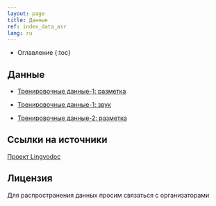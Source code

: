 ```yaml
---
layout: page
title: Данные
ref: index_data_asr
lang: ru
---
```

* Оглавление
{:toc}


## Данные
* [Тренировочные данные-1: разметка](https://github.com/lowresource-lang-eval/asr_evaluation_scripts/blob/main/train1.tsv)
* [Тренировочные данные-1: звук](https://drive.google.com/drive/folders/1HJe_BOxUmc8g_2jlhoHlt6GG4OkUqCm0?usp=sharing)

* [Тренировочные данные-2: разметка](https://github.com/lowresource-lang-eval/asr_evaluation_scripts/blob/main/train2.tsv)


## Ссылки на источники
[Проект Lingvodoc](http://lingvodoc.ispras.ru/)

## Лицензия
Для распространения данных просим связаться с организаторами